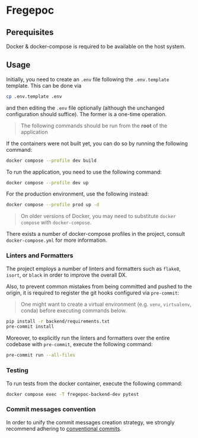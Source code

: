 # Fregepoc

## Perequisites

Docker & docker-compose is required to be available on the host system.

## Usage

Initially, you need to create an `.env` file following the `.env.template` template. This can be done via

```bash
cp .env.template .env
```

and then editing the `.env` file optionally (although the unchanged configuration should suffice). The former is a one-time operation.

>The following commands should be run from the **root** of the application

If the containers were not built yet, you can do so by running the following command:

```bash
docker compose --profile dev build
```

To run the application, you need to use the following command:

```bash
docker compose --profile dev up
```

For the production environment, use the following instead:

```bash
docker compose --profile prod up -d
```

>On older versions of Docker, you may need to substitute `docker compose` with `docker-compose`.

There exists a number of docker-compose profiles in the project, consult `docker-compose.yml` for more information.

### Linters and Formatters

The project employs a number of linters and formatters such as `flake8`, `isort`, or `black`
in order to improve the overall DX.

Also, to prevent common mistakes from being committed and pushed
to the origin, it is required to register the git hooks configured via `pre-commit`:

>One might want to create a virtual environment (e.g. `venv`, `virtualenv`, conda) before executing commands below.

```bash
pip install -r backend/requirements.txt
pre-commit install
```

Moreover, to explicitly run the linters and formatters over the entire codebase with `pre-commit`, execute the following command:
```bash
pre-commit run --all-files
```

### Testing
To run tests from the docker container, execute the following command:
```bash
docker compose exec -T fregepoc-backend-dev pytest
```

### Commit messages convention

In order to unify the commit messages creation strategy, we strongly recommend adhering to [conventional commits](https://www.conventionalcommits.org/en/v1.0.0/).
